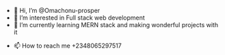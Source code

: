 - 👋 Hi, I’m @Omachonu-prosper
- 👀 I’m interested in Full stack web development
- 🌱 I’m currently learning MERN stack and making wonderful projects with it
<!-- - 💞️  -->
- 📫 How to reach me +2348065297517

<!---
Omachonu-prosper/Omachonu-prosper is a ✨ special ✨ repository because its `README.md` (this file) appears on your GitHub profile.
You can click the Preview link to take a look at your changes.
--->
